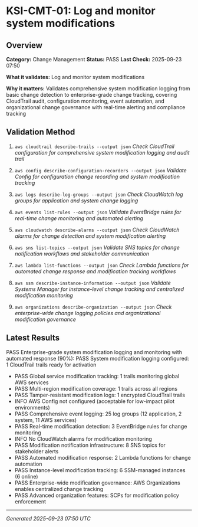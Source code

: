 # KSI-CMT-01: Log and monitor system modifications

## Overview

**Category:** Change Management
**Status:** PASS
**Last Check:** 2025-09-23 07:50

**What it validates:** Log and monitor system modifications

**Why it matters:** Validates comprehensive system modification logging from basic change detection to enterprise-grade change tracking, covering CloudTrail audit, configuration monitoring, event automation, and organizational change governance with real-time alerting and compliance tracking

## Validation Method

1. `aws cloudtrail describe-trails --output json`
   *Check CloudTrail configuration for comprehensive system modification logging and audit trail*

2. `aws config describe-configuration-recorders --output json`
   *Validate Config for configuration change recording and system modification tracking*

3. `aws logs describe-log-groups --output json`
   *Check CloudWatch log groups for application and system change logging*

4. `aws events list-rules --output json`
   *Validate EventBridge rules for real-time change monitoring and automated alerting*

5. `aws cloudwatch describe-alarms --output json`
   *Check CloudWatch alarms for change detection and system modification alerting*

6. `aws sns list-topics --output json`
   *Validate SNS topics for change notification workflows and stakeholder communication*

7. `aws lambda list-functions --output json`
   *Check Lambda functions for automated change response and modification tracking workflows*

8. `aws ssm describe-instance-information --output json`
   *Validate Systems Manager for instance-level change tracking and centralized modification monitoring*

9. `aws organizations describe-organization --output json`
   *Check enterprise-wide change logging policies and organizational modification governance*

## Latest Results

PASS Enterprise-grade system modification logging and monitoring with automated response (90%): PASS System modification logging configured: 1 CloudTrail trails ready for activation
- PASS Global service modification tracking: 1 trails monitoring global AWS services
- PASS Multi-region modification coverage: 1 trails across all regions
- PASS Tamper-resistant modification logs: 1 encrypted CloudTrail trails
- INFO AWS Config not configured (acceptable for low-impact pilot environments)
- PASS Comprehensive event logging: 25 log groups (12 application, 2 system, 11 AWS services)
- PASS Real-time modification detection: 3 EventBridge rules for change monitoring
- INFO No CloudWatch alarms for modification monitoring
- PASS Modification notification infrastructure: 8 SNS topics for stakeholder alerts
- PASS Automated modification response: 2 Lambda functions for change automation
- PASS Instance-level modification tracking: 6 SSM-managed instances (6 online)
- PASS Enterprise-wide modification governance: AWS Organizations enables centralized change tracking
- PASS Advanced organization features: SCPs for modification policy enforcement

---
*Generated 2025-09-23 07:50 UTC*